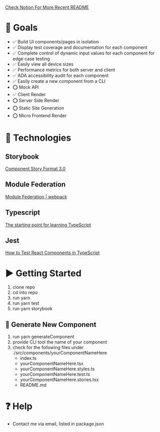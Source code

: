 [Check Notion For More Recent README](https://sketchlagoon.notion.site/Rocket-Science-63ab71f6fac240058c8020e40e6b0f98)

# 🎯 Goals

- ✅ Build UI components/pages in isolation
- ✅ Display test coverage and documentation for each component
- ✅ Complete control of dynamic input values for each component for edge case testing
- ✅ Easily view all device sizes
- ✅ Performance metrics for both server and client
- ✅ ADA accessibility audit for each component
- ✅ Easily create a new component from a CLI
- ⭕ Mock API
- ✅ Client Render
- ⭕ Server Side Render
- ⭕ Static Site Generation
- ⭕ Micro Frontend Render

# 🤖 Technologies

## Storybook

[Component Story Format 3.0](https://storybook.js.org/blog/component-story-format-3-0/)

## Module Federation

[Module Federation | webpack](https://webpack.js.org/concepts/module-federation/)

## Typescript

[The starting point for learning TypeScript](https://www.typescriptlang.org/docs/)

## Jest

[How to Test React Components in TypeScript](https://www.pluralsight.com/guides/how-to-test-react-components-in-typescript)

# ▶ Getting Started

1. clone repo
2. cd into repo
3. run yarn
4. run yarn test
5. run yarn storybook

## 🧩 Generate New Component

1. run yarn generateComponent
2. provide CLI tool the name of your component
3. check for the following files under ./src/components/yourComponentNameHere
    - index.ts
    - yourComponentNameHere.tsx
    - yourComponentNameHere.styles.ts
    - yourComponentNameHere.test.ts
    - yourComponentNameHere.stories.tsx
    - README.md

# ❓ Help

- Contact me via email, listed in package.json